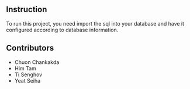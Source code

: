 ## Instruction

To run this project, you need import the sql into your database and have it configured according to database information.

## Contributors
- Chuon Chankakda
- Him Tam
- Ti Senghov
- Yeat Seiha
